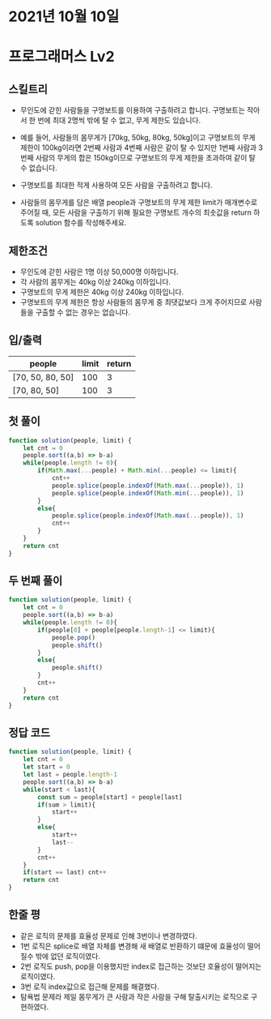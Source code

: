 # 2021년 10월 10일
# 프로그래머스 Lv2
## 스킬트리

- 무인도에 갇힌 사람들을 구명보트를 이용하여 구출하려고 합니다. 구명보트는 작아서 한 번에 최대 2명씩 밖에 탈 수 없고, 무게 제한도 있습니다.

- 예를 들어, 사람들의 몸무게가 [70kg, 50kg, 80kg, 50kg]이고 구명보트의 무게 제한이 100kg이라면 2번째 사람과 4번째 사람은 같이 탈 수 있지만 1번째 사람과 3번째 사람의 무게의 합은 150kg이므로 구명보트의 무게 제한을 초과하여 같이 탈 수 없습니다.

- 구명보트를 최대한 적게 사용하여 모든 사람을 구출하려고 합니다.

- 사람들의 몸무게를 담은 배열 people과 구명보트의 무게 제한 limit가 매개변수로 주어질 때, 모든 사람을 구출하기 위해 필요한 구명보트 개수의 최솟값을 return 하도록 solution 함수를 작성해주세요.
## 제한조건 
- 무인도에 갇힌 사람은 1명 이상 50,000명 이하입니다.
- 각 사람의 몸무게는 40kg 이상 240kg 이하입니다.
- 구명보트의 무게 제한은 40kg 이상 240kg 이하입니다.
- 구명보트의 무게 제한은 항상 사람들의 몸무게 중 최댓값보다 크게 주어지므로 사람들을 구출할 수 없는 경우는 없습니다.
## 입/출력
|people|limit|return|
|--|--|--|
|[70, 50, 80, 50]|100|3|
|[70, 80, 50]|100|3|
## 첫 풀이 
```javascript
function solution(people, limit) {
    let cnt = 0
    people.sort((a,b) => b-a)
    while(people.length != 0){
        if(Math.max(...people) + Math.min(...people) <= limit){
            cnt++
            people.splice(people.indexOf(Math.max(...people)), 1)
            people.splice(people.indexOf(Math.min(...people)), 1)
        }
        else{
            people.splice(people.indexOf(Math.max(...people)), 1)
            cnt++
        }
    }
    return cnt
}
```
## 두 번째 풀이 
```javascript
function solution(people, limit) {
    let cnt = 0
    people.sort((a,b) => b-a)
    while(people.length != 0){
        if(people[0] + people[people.length-1] <= limit){
            people.pop()
            people.shift()
        }
        else{
            people.shift()
        }
        cnt++
    }
    return cnt
}

```
## 정답 코드
```javascript
function solution(people, limit) {
    let cnt = 0
    let start = 0
    let last = people.length-1
    people.sort((a,b) => b-a)
    while(start < last){
        const sum = people[start] + people[last]
        if(sum > limit){
            start++
        }
        else{
            start++
            last--
        }
        cnt++
    }
    if(start == last) cnt++
    return cnt
}
```
## 한줄 평
- 같은 로직의 문제를 효율성 문제로 인해 3번이나 변경하였다.
- 1번 로직은 splice로 배열 자체를 변경해 새 배열로 반환하기 떄문에 효율성이 떨어질수 밖에 없던 로직이였다.
- 2번 로직도 push, pop을 이용했지만 index로 접근하는 것보단 호율성이 떨어지는 로직이였다.
- 3번 로직 index값으로 접근해 문제를 해결했다.
- 탐욕법 문제라 제일 몸무게가 큰 사람과 작은 사람을 구해 탈출시키는 로직으로 구현하였다.